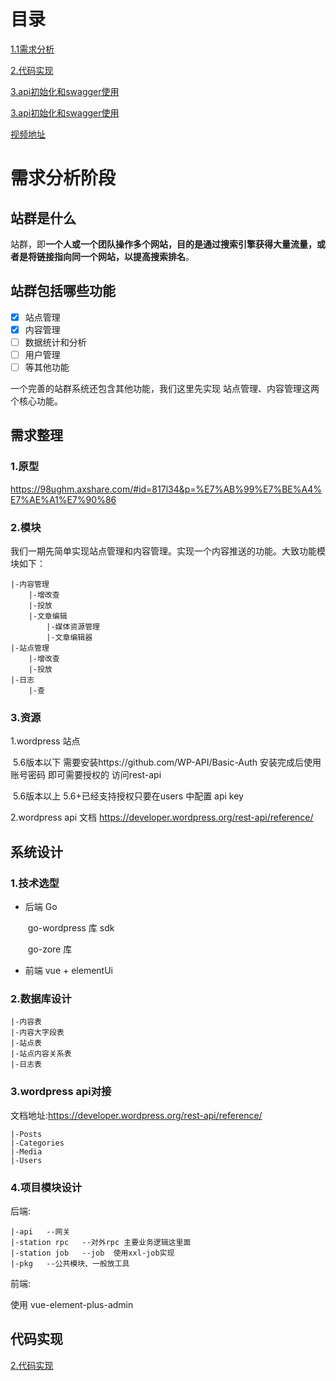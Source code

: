 # 目录

[1.1需求分析](doc/1需求分析.md)

[2.代码实现](doc/2代码实现.md)

[3.api初始化和swagger使用](doc/3api初始化和swagger使用.md)

[3.api初始化和swagger使用](doc/4rpc代码初始化和数据库代码生成.md)

[视频地址](https://www.bilibili.com/video/BV1mS411K7w6/)

# 需求分析阶段

## 站群是什么

站群，即**一个人或一个团队操作多个网站，目的是通过搜索引擎获得大量流量，或者是将链接指向同一个网站，以提高搜索排名**。

## 站群包括哪些功能

- [x] 站点管理
- [x] 内容管理
- [ ] 数据统计和分析
- [ ] 用户管理
- [ ] 等其他功能

一个完善的站群系统还包含其他功能，我们这里先实现 站点管理、内容管理这两个核心功能。

## 需求整理

### 1.原型

https://98ughm.axshare.com/#id=817l34&p=%E7%AB%99%E7%BE%A4%E7%AE%A1%E7%90%86

### 2.模块

我们一期先简单实现站点管理和内容管理。实现一个内容推送的功能。大致功能模块如下：

```
|-内容管理
	|-增改查
	|-投放
	|-文章编辑
		|-媒体资源管理
		|-文章编辑器
|-站点管理
	|-增改查
	|-投放
|-日志
	|-查
```

### 3.资源

1.wordpress 站点 

​	5.6版本以下	需要安装https://github.com/WP-API/Basic-Auth  安装完成后使用账号密码 即可需要授权的 访问rest-api

​	5.6版本以上	5.6+已经支持授权只要在users 中配置 api key

2.wordpress api 文档 https://developer.wordpress.org/rest-api/reference/

## 系统设计

### 1.技术选型

- 后端 Go

  ​	go-wordpress 库 sdk

  ​    go-zore 库

- 前端 vue + elementUi

### 2.数据库设计

```
|-内容表
|-内容大字段表
|-站点表
|-站点内容关系表
|-日志表
```

### 3.wordpress api对接

文档地址:https://developer.wordpress.org/rest-api/reference/

```
|-Posts
|-Categories
|-Media
|-Users
```

### 4.项目模块设计

后端:

```
|-api	--网关
|-station rpc	--对外rpc 主要业务逻辑这里面
|-station job	--job  使用xxl-job实现
|-pkg	--公共模块、一般放工具
```

前端:

使用 vue-element-plus-admin

## 代码实现

[2.代码实现](doc/2代码实现.md)

